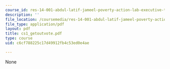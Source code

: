 ```yaml
---
course_id: res-14-001-abdul-latif-jameel-poverty-action-lab-executive-training-evaluating-social-programs-2009-spring-2009
description: ''
file_location: /coursemedia/res-14-001-abdul-latif-jameel-poverty-action-lab-executive-training-evaluating-social-programs-2009-spring-2009/c6cf788225c17d49912fb4c53ed0e4ae_cs1_getoutvote.pdf
file_type: application/pdf
layout: pdf
title: cs1_getoutvote.pdf
type: course
uid: c6cf788225c17d49912fb4c53ed0e4ae

---
```

None